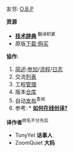 友邻: [O.B.P](http://code.google.com/p/openbookproject/)

**资源**
  * **[技术辞典](http://code.google.com/p/openbookproject/wiki/TechnoDict)** <sup>翻译积累</sup>
  * 原版[下载](http://www.artofcommunityonline.org/2009/09/18/the-art-of-community-now-available-for-free-download/);[购买](http://shop.oreilly.com/product/9780596157234.do)

**協作**:
  1. [简述](Introduction.md):[参加](HowtoJoin.md)/[流程](IntroFlow.md)/[日志](TaocZhLog.md)
  1. 交流[列表](http://groups.google.com/group/taoc-chinese-translation/topics)
  1. 工程[管理](https://code.google.com/p/the-art-of-community-chinese-translation/)
  1. 版本[仓库](https://bitbucket.org/ZoomQuiet/the-art-of-community-zh/)
  1. 自动[发布](http://taoc-zh.readthedocs.org/)<sup>查阅</sup>
  1. 参考:
    * **[如何在线创译?](http://code.google.com/p/openbookproject/wiki/HowToBuildBookOnline)**


**译作者**<sup>排名不分先后</sup>
  * TonyYet **话事人**
  * ZoomQuiet **大妈**

